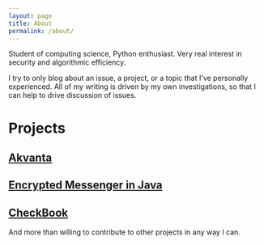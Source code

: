```yaml
---
layout: page
title: About
permalink: /about/
---
```


Student of computing science, Python enthusiast. Very real interest in security and algorithmic efficiency. 

I try to only blog about an issue, a project, or a topic that I've personally experienced. All of my writing is driven by my own investigations, so that I can help to drive discussion of issues. 

# Projects
## [Akvanta](http://github.com/Romulus10/Akvanta)
## [Encrypted Messenger in Java](http://github.com/Romulus10/messenger)
## [CheckBook](http://github.com/Romulus10/CheckBook)
And more than willing to contribute to other projects in any way I can.
